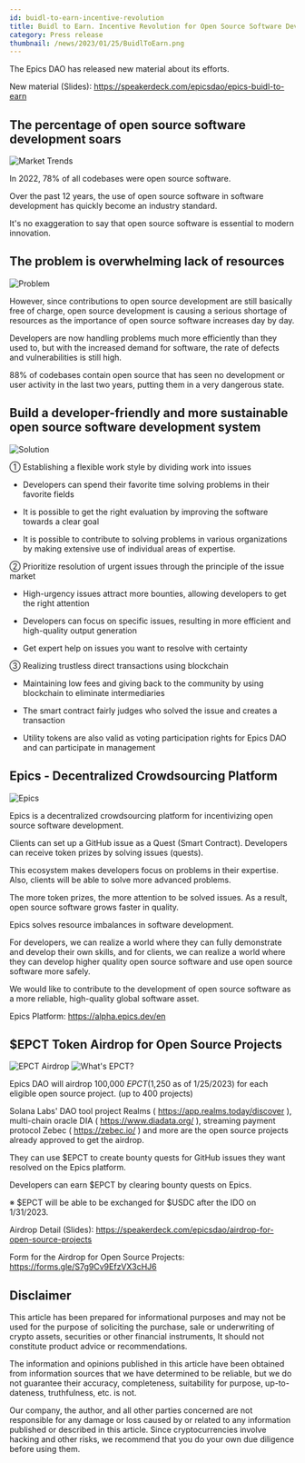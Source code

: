 ```yaml
---
id: buidl-to-earn-incentive-revolution
title: Buidl to Earn. Incentive Revolution for Open Source Software Development
category: Press release
thumbnail: /news/2023/01/25/BuidlToEarn.png
---
```


The Epics DAO has released new material about its efforts.

New material (Slides): https://speakerdeck.com/epicsdao/epics-buidl-to-earn

## The percentage of open source software development soars

![Market Trends](/news/2023/01/23/MarketTrends.png)

In 2022, 78% of all codebases were open source software.

Over the past 12 years, the use of open source software in software development
has quickly become an industry standard.

It's no exaggeration to say that open source software is essential to modern
innovation.

## The problem is overwhelming lack of resources

![Problem](/news/2023/01/23/Problem.png)

However, since contributions to open source development are still basically free
of charge, open source development is causing a serious shortage of resources as
the importance of open source software increases day by day.

Developers are now handling problems much more efficiently than they used to,
but with the increased demand for software, the rate of defects and
vulnerabilities is still high.

88% of codebases contain open source that has seen no development or user
activity in the last two years, putting them in a very dangerous state.

## Build a developer-friendly and more sustainable open source software development system

![Solution](/news/2023/01/25/Solution.png)

① Establishing a flexible work style by dividing work into issues

- Developers can spend their favorite time solving problems in their favorite
  fields

- It is possible to get the right evaluation by improving the software towards a
  clear goal

- It is possible to contribute to solving problems in various organizations by
  making extensive use of individual areas of expertise.

② Prioritize resolution of urgent issues through the principle of the issue
market

- High-urgency issues attract more bounties, allowing developers to get the
  right attention

- Developers can focus on specific issues, resulting in more efficient and
  high-quality output generation

- Get expert help on issues you want to resolve with certainty

③ Realizing trustless direct transactions using blockchain

- Maintaining low fees and giving back to the community by using blockchain to
  eliminate intermediaries

- The smart contract fairly judges who solved the issue and creates a
  transaction

- Utility tokens are also valid as voting participation rights for Epics DAO and
  can participate in management

## Epics - Decentralized Crowdsourcing Platform

![Epics](/news/2022/07/19/EpicsBusinessModelEN.png)

Epics is a decentralized crowdsourcing platform for incentivizing open source
software development.

Clients can set up a GitHub issue as a Quest (Smart Contract). Developers can
receive token prizes by solving issues (quests).

This ecosystem makes developers focus on problems in their expertise. Also,
clients will be able to solve more advanced problems.

The more token prizes, the more attention to be solved issues. As a result, open
source software grows faster in quality.

Epics solves resource imbalances in software development.

For developers, we can realize a world where they can fully demonstrate and
develop their own skills, and for clients, we can realize a world where they can
develop higher quality open source software and use open source software more
safely.

We would like to contribute to the development of open source software as a more
reliable, high-quality global software asset.

Epics Platform: https://alpha.epics.dev/en

## $EPCT Token Airdrop for Open Source Projects

![EPCT Airdrop](/news/2023/01/23/AirdropForOpenSourceProject.png)
![What's EPCT?](/news/2023/01/23/WhatIsEPCT.png)

Epics DAO will airdrop 100,000 $EPCT ($1,250 as of 1/25/2023) for each eligible
open source project. (up to 400 projects)

Solana Labs' DAO tool project Realms ( https://app.realms.today/discover ),
multi-chain oracle DIA ( https://www.diadata.org/ ), streaming payment protocol
Zebec ( https://zebec.io/ ) and more are the open source projects already
approved to get the airdrop.

They can use $EPCT to create bounty quests for GitHub issues they want resolved
on the Epics platform.

Developers can earn $EPCT by clearing bounty quests on Epics.

※ $EPCT will be able to be exchanged for $USDC after the IDO on 1/31/2023.

Airdrop Detail (Slides):
https://speakerdeck.com/epicsdao/airdrop-for-open-source-projects

Form for the Airdrop for Open Source Projects:
https://forms.gle/S7g9Cv9EfzVX3cHJ6

## Disclaimer

This article has been prepared for informational purposes and may not be used
for the purpose of soliciting the purchase, sale or underwriting of crypto
assets, securities or other financial instruments, It should not constitute
product advice or recommendations.

The information and opinions published in this article have been obtained from
information sources that we have determined to be reliable, but we do not
guarantee their accuracy, completeness, suitability for purpose, up-to-dateness,
truthfulness, etc. is not.

Our company, the author, and all other parties concerned are not responsible for
any damage or loss caused by or related to any information published or
described in this article. Since cryptocurrencies involve hacking and other
risks, we recommend that you do your own due diligence before using them.
